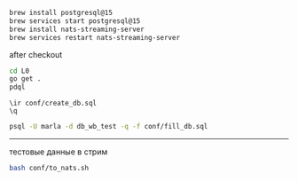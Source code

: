
```bash
brew install postgresql@15
brew services start postgresql@15
brew install nats-streaming-server
brew services restart nats-streaming-server
```
after checkout
```bash 
cd L0
go get .
pdql
```
```psql
\ir conf/create_db.sql
\q
```
```bash
psql -U marla -d db_wb_test -q -f conf/fill_db.sql
```

---

тестовые данные в стрим

```bash
bash conf/to_nats.sh
```



